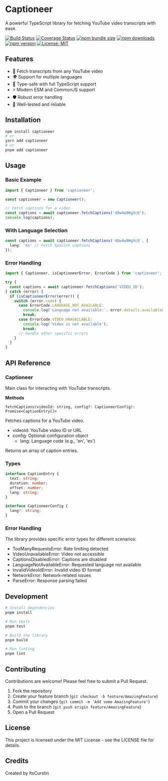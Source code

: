 # Captioneer

A powerful TypeScript library for fetching YouTube video transcripts with ease.

[![Build Status](https://github.com/CurstinJR/captioneer/actions/workflows/ci.yml/badge.svg)](https://github.com/CurstinJR/captioneer/actions/workflows/ci.yml)
[![Coverage Status](https://codecov.io/gh/CurstinJR/captioneer/branch/main/graph/badge.svg)](https://codecov.io/gh/CurstinJR/captioneer)
[![npm bundle size](https://img.shields.io/bundlephobia/minzip/captioneer)](https://bundlephobia.com/package/captioneer)
[![npm downloads](https://img.shields.io/npm/dm/captioneer)](https://www.npmjs.com/package/captioneer)
[![npm version](https://badge.fury.io/js/captioneer.svg)](https://www.npmjs.com/package/captioneer)
[![License: MIT](https://img.shields.io/badge/License-MIT-yellow.svg)](https://opensource.org/licenses/MIT)

## Features

- 🎯 Fetch transcripts from any YouTube video
- 🌍 Support for multiple languages
- 💪 Type-safe with full TypeScript support
- ⚡ Modern ESM and CommonJS support
- 🛡️ Robust error handling
- 🧪 Well-tested and reliable

## Installation

```bash
npm install captioneer
# or
yarn add captioneer
# or
pnpm add captioneer
```

## Usage

### Basic Example

```typescript
import { Captioneer } from 'captioneer';

const captioneer = new Captioneer();

// Fetch captions for a video
const captions = await captioneer.fetchCaptions('dQw4w9WgXcQ');
console.log(captions);
```

### With Language Selection

```typescript
const captions = await captioneer.fetchCaptions('dQw4w9WgXcQ', {
  lang: 'es' // Fetch Spanish captions
});
```

### Error Handling

```typescript
import { Captioneer, isCaptioneerError, ErrorCode } from 'captioneer';

try {
  const captions = await captioneer.fetchCaptions('VIDEO_ID');
} catch (error) {
  if (isCaptioneerError(error)) {
    switch (error.code) {
      case ErrorCode.LANGUAGE_NOT_AVAILABLE:
        console.log('Language not available:', error.details.availableLanguages);
        break;
      case ErrorCode.VIDEO_UNAVAILABLE:
        console.log('Video is not available');
        break;
      // Handle other specific errors
    }
  }
}
```

## API Reference

### Captioneer

Main class for interacting with YouTube transcripts.

**Methods**

`fetchCaptions(videoId: string, config?: CaptioneerConfig): Promise<CaptionEntry[]>`

Fetches captions for a YouTube video.

- videoId: YouTube video ID or URL
- config: Optional configuration object
    - lang: Language code (e.g., 'en', 'es')

Returns an array of caption entries.

### Types

```typescript
interface CaptionEntry {
  text: string;
  duration: number;
  offset: number;
  lang: string;
}

interface CaptioneerConfig {
  lang?: string;
}
```

### Error Handling

The library provides specific error types for different scenarios:

- TooManyRequestsError: Rate limiting detected
- VideoUnavailableError: Video not accessible
- CaptionsDisabledError: Captions are disabled
- LanguageNotAvailableError: Requested language not available
- InvalidVideoIdError: Invalid video ID format
- NetworkError: Network-related issues
- ParseError: Response parsing failed

## Development

```bash
# Install dependencies
pnpm install

# Run tests
pnpm test

# Build the library
pnpm build

# Run linting
pnpm lint
```

## Contributing

Contributions are welcome! Please feel free to submit a Pull Request.

1. Fork the repository
2. Create your feature branch (`git checkout -b feature/AmazingFeature`)
3. Commit your changes (`git commit -m 'Add some AmazingFeature'`)
4. Push to the branch (`git push origin feature/AmazingFeature`)
5. Open a Pull Request

## License

This project is licensed under the MIT License - see the LICENSE file for details.

## Credits

Created by ItsCurstin
